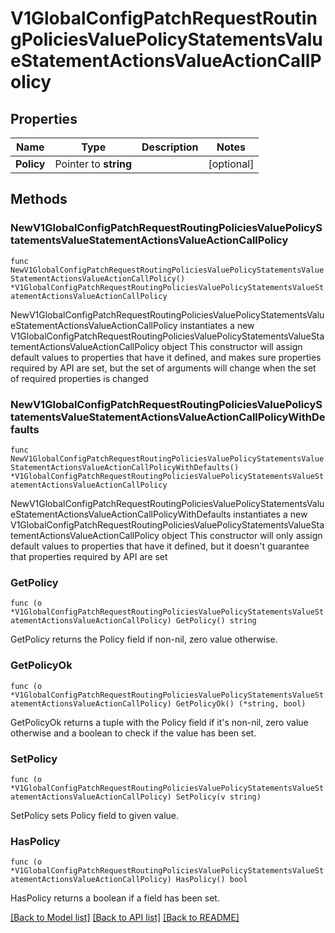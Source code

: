 # V1GlobalConfigPatchRequestRoutingPoliciesValuePolicyStatementsValueStatementActionsValueActionCallPolicy

## Properties

Name | Type | Description | Notes
------------ | ------------- | ------------- | -------------
**Policy** | Pointer to **string** |  | [optional] 

## Methods

### NewV1GlobalConfigPatchRequestRoutingPoliciesValuePolicyStatementsValueStatementActionsValueActionCallPolicy

`func NewV1GlobalConfigPatchRequestRoutingPoliciesValuePolicyStatementsValueStatementActionsValueActionCallPolicy() *V1GlobalConfigPatchRequestRoutingPoliciesValuePolicyStatementsValueStatementActionsValueActionCallPolicy`

NewV1GlobalConfigPatchRequestRoutingPoliciesValuePolicyStatementsValueStatementActionsValueActionCallPolicy instantiates a new V1GlobalConfigPatchRequestRoutingPoliciesValuePolicyStatementsValueStatementActionsValueActionCallPolicy object
This constructor will assign default values to properties that have it defined,
and makes sure properties required by API are set, but the set of arguments
will change when the set of required properties is changed

### NewV1GlobalConfigPatchRequestRoutingPoliciesValuePolicyStatementsValueStatementActionsValueActionCallPolicyWithDefaults

`func NewV1GlobalConfigPatchRequestRoutingPoliciesValuePolicyStatementsValueStatementActionsValueActionCallPolicyWithDefaults() *V1GlobalConfigPatchRequestRoutingPoliciesValuePolicyStatementsValueStatementActionsValueActionCallPolicy`

NewV1GlobalConfigPatchRequestRoutingPoliciesValuePolicyStatementsValueStatementActionsValueActionCallPolicyWithDefaults instantiates a new V1GlobalConfigPatchRequestRoutingPoliciesValuePolicyStatementsValueStatementActionsValueActionCallPolicy object
This constructor will only assign default values to properties that have it defined,
but it doesn't guarantee that properties required by API are set

### GetPolicy

`func (o *V1GlobalConfigPatchRequestRoutingPoliciesValuePolicyStatementsValueStatementActionsValueActionCallPolicy) GetPolicy() string`

GetPolicy returns the Policy field if non-nil, zero value otherwise.

### GetPolicyOk

`func (o *V1GlobalConfigPatchRequestRoutingPoliciesValuePolicyStatementsValueStatementActionsValueActionCallPolicy) GetPolicyOk() (*string, bool)`

GetPolicyOk returns a tuple with the Policy field if it's non-nil, zero value otherwise
and a boolean to check if the value has been set.

### SetPolicy

`func (o *V1GlobalConfigPatchRequestRoutingPoliciesValuePolicyStatementsValueStatementActionsValueActionCallPolicy) SetPolicy(v string)`

SetPolicy sets Policy field to given value.

### HasPolicy

`func (o *V1GlobalConfigPatchRequestRoutingPoliciesValuePolicyStatementsValueStatementActionsValueActionCallPolicy) HasPolicy() bool`

HasPolicy returns a boolean if a field has been set.


[[Back to Model list]](../README.md#documentation-for-models) [[Back to API list]](../README.md#documentation-for-api-endpoints) [[Back to README]](../README.md)


